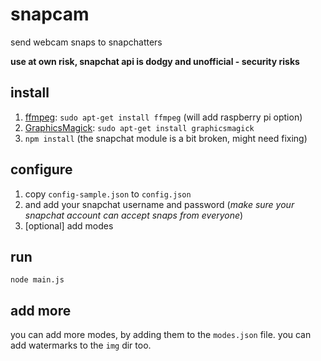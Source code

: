 # snapcam

send webcam snaps to snapchatters

**use at own risk, snapchat api is dodgy and unofficial - security risks**

## install

1. [ffmpeg](https://www.ffmpeg.org/download.html): `sudo apt-get install ffmpeg` (will add raspberry pi option)
2. [GraphicsMagick](http://www.graphicsmagick.org/): `sudo apt-get install graphicsmagick`
3. `npm install` (the snapchat module is a bit broken, might need fixing)

## configure

1. copy `config-sample.json` to `config.json`
2. and add your snapchat username and password (_make sure your snapchat account can accept snaps from everyone_)
3. [optional] add modes

## run

`node main.js`

## add more

you can add more modes, by adding them to the `modes.json` file. you can add watermarks to the `img` dir too.
